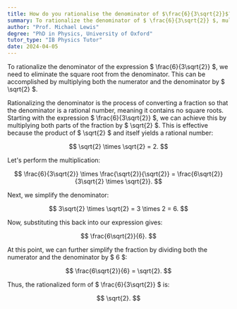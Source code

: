```yaml
---
title: How do you rationalise the denominator of $\frac{6}{3\sqrt{2}}$?
summary: To rationalize the denominator of $ \frac{6}{3\sqrt{2}} $, multiply both the numerator and denominator by $ \sqrt{2} $.
author: "Prof. Michael Lewis"
degree: "PhD in Physics, University of Oxford"
tutor_type: "IB Physics Tutor"
date: 2024-04-05
---
```


To rationalize the denominator of the expression $ \frac{6}{3\sqrt{2}} $, we need to eliminate the square root from the denominator. This can be accomplished by multiplying both the numerator and the denominator by $ \sqrt{2} $.

Rationalizing the denominator is the process of converting a fraction so that the denominator is a rational number, meaning it contains no square roots. Starting with the expression $ \frac{6}{3\sqrt{2}} $, we can achieve this by multiplying both parts of the fraction by $ \sqrt{2} $. This is effective because the product of $ \sqrt{2} $ and itself yields a rational number: 

$$ \sqrt{2} \times \sqrt{2} = 2. $$

Let's perform the multiplication:

$$ \frac{6}{3\sqrt{2}} \times \frac{\sqrt{2}}{\sqrt{2}} = \frac{6\sqrt{2}}{3\sqrt{2} \times \sqrt{2}}. $$

Next, we simplify the denominator:

$$ 3\sqrt{2} \times \sqrt{2} = 3 \times 2 = 6. $$

Now, substituting this back into our expression gives:

$$ \frac{6\sqrt{2}}{6}. $$

At this point, we can further simplify the fraction by dividing both the numerator and the denominator by $ 6 $:

$$ \frac{6\sqrt{2}}{6} = \sqrt{2}. $$

Thus, the rationalized form of $ \frac{6}{3\sqrt{2}} $ is:

$$ \sqrt{2}. $$
    